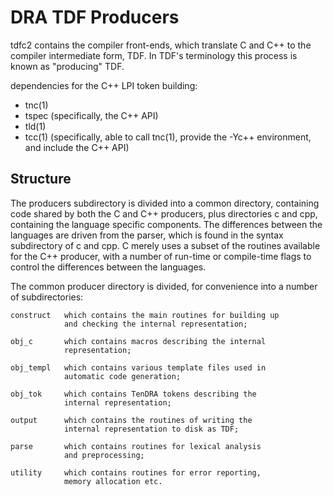 # DRA TDF Producers

tdfc2 contains the compiler front-ends, which translate C and C++
to the compiler intermediate form, TDF.
In TDF's terminology this process is known as "producing" TDF.

dependencies for the C++ LPI token building:

 - tnc(1)
 - tspec (specifically, the C++ API)
 - tld(1)
 - tcc(1) (specifically, able to call tnc(1), provide the -Yc++ environment, and include the C++ API)

## Structure

The producers subdirectory is divided into a common directory, containing
code shared by both the C and C++ producers, plus directories c and cpp,
containing the language specific components.  The differences between
the languages are driven from the parser, which is found in the syntax
subdirectory of c and cpp.  C merely uses a subset of the routines
available for the C++ producer, with a number of run-time or compile-time
flags to control the differences between the languages.

The common producer directory is divided, for convenience into a number
of subdirectories:

    construct   which contains the main routines for building up
                and checking the internal representation;

    obj_c       which contains macros describing the internal
                representation;

    obj_templ   which contains various template files used in
                automatic code generation;

    obj_tok     which contains TenDRA tokens describing the
                internal representation;

    output      which contains the routines of writing the
                internal representation to disk as TDF;

    parse       which contains routines for lexical analysis
                and preprocessing;

    utility     which contains routines for error reporting,
                memory allocation etc.

